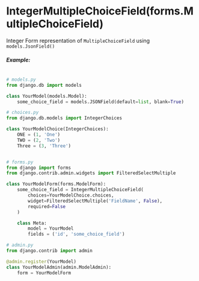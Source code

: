 IntegerMultipleChoiceField(forms.MultipleChoiceField)
==============================

Integer Form representation of `MultipleChoiceField` using `models.JsonField()`

##### Example:
```python

# models.py
from django.db import models

class YourModel(models.Model):
    some_choice_field = models.JSONField(default=list, blank=True)

# choices.py
from django.db.models import IntegerChoices

class YourModelChoice(IntegerChoices):
    ONE = (1, 'One')
    TWO = (2, 'Two')
    Three = (3, 'Three')


# forms.py
from django import forms
from django.contrib.admin.widgets import FilteredSelectMultiple

class YourModelForm(forms.ModelForm):
    some_choice_field = IntegerMultipleChoiceField(
        choices=YourModelChoice.choices,
        widget=FilteredSelectMultiple('FieldName', False),
        required=False
    )

    class Meta:
        model = YourModel
        fields = ('id', 'some_choice_field')

# admin.py
from django.contrib import admin

@admin.register(YourModel)
class YourModelAdmin(admin.ModelAdmin):
    form = YourModelForm


```

